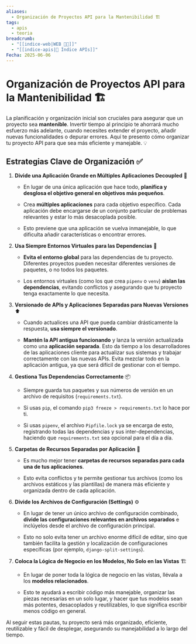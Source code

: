 ```yaml
---
aliases:
  - Organización de Proyectos API para la Mantenibilidad 🏗️
tags:
  - apis
  - teoria
breadcrumb:
  - "[[indice-web|WEB 🔗📝]]"
  - "[[indice-apis|🔌 Índice APIs]]"
Fecha: 2025-06-06
---
```

# Organización de Proyectos API para la Mantenibilidad 🏗️

La planificación y organización inicial son cruciales para asegurar que un proyecto sea **mantenible**. Invertir tiempo al principio te ahorrará mucho esfuerzo más adelante, cuando necesites extender el proyecto, añadir nuevas funcionalidades o depurar errores. Aquí te presento cómo organizar tu proyecto API para que sea más eficiente y manejable. 💡

## Estrategias Clave de Organización ✅

1. **Divide una Aplicación Grande en Múltiples Aplicaciones Decoupled** 🧩
    
    - En lugar de una única aplicación que hace todo, **planifica y desglosa el objetivo general en objetivos más pequeños**.
        
    - Crea **múltiples aplicaciones** para cada objetivo específico. Cada aplicación debe encargarse de un conjunto particular de problemas relevantes y estar lo más desacoplada posible.
        
    - Esto previene que una aplicación se vuelva inmanejable, lo que dificulta añadir características o encontrar errores.
        
2. **Usa Siempre Entornos Virtuales para las Dependencias** 🐍
    
    - **Evita el entorno global** para las dependencias de tu proyecto. Diferentes proyectos pueden necesitar diferentes versiones de paquetes, o no todos los paquetes.
        
    - Los entornos virtuales (como los que crea `pipenv` o `venv`) **aislan las dependencias**, evitando conflictos y asegurando que tu proyecto tenga exactamente lo que necesita.
        
3. **Versionado de APIs y Aplicaciones Separadas para Nuevas Versiones** ⬆️
    
    - Cuando actualices una API que pueda cambiar drásticamente la respuesta, **usa siempre el versionado**.
        
    - **Mantén la API antigua funcionando** y lanza la versión actualizada como una **aplicación separada**. Esto da tiempo a los desarrolladores de las aplicaciones cliente para actualizar sus sistemas y trabajar correctamente con las nuevas APIs. Evita mezclar todo en la aplicación antigua, ya que será difícil de gestionar con el tiempo.
        
4. **Gestiona Tus Dependencias Correctamente** 📦
    
    - Siempre guarda tus paquetes y sus números de versión en un archivo de requisitos (`requirements.txt`).
        
    - Si usas `pip`, el comando `pip3 freeze > requirements.txt` lo hace por ti.
        
    - Si usas `pipenv`, el archivo `Pipfile.lock` ya se encarga de esto, registrando todas las dependencias y sus inter-dependencias, haciendo que `requirements.txt` sea opcional para el día a día.
        
5. **Carpetas de Recursos Separadas por Aplicación** 📁
    
    - Es mucho mejor tener **carpetas de recursos separadas para cada una de tus aplicaciones**.
        
    - Esto evita conflictos y te permite gestionar tus archivos (como los archivos estáticos y las plantillas) de manera más eficiente y organizada dentro de cada aplicación.
        
6. **Divide los Archivos de Configuración (Settings)** ⚙️
    
    - En lugar de tener un único archivo de configuración combinado, **divide las configuraciones relevantes en archivos separados** e inclúyelos desde el archivo de configuración principal.
        
    - Esto no solo evita tener un archivo enorme difícil de editar, sino que también facilita la gestión y localización de configuraciones específicas (por ejemplo, `django-split-settings`).
        
7. **Coloca la Lógica de Negocio en los Modelos, No Solo en las Vistas** 🏗️
    
    - En lugar de poner toda la lógica de negocio en las vistas, llévala a los **modelos relacionados**.
        
    - Esto te ayudará a escribir código más manejable, organizar las piezas necesarias en un solo lugar, y hacer que tus modelos sean más potentes, desacoplados y reutilizables, lo que significa escribir menos código en general.
        

Al seguir estas pautas, tu proyecto será más organizado, eficiente, reutilizable y fácil de desplegar, asegurando su manejabilidad a lo largo del tiempo.